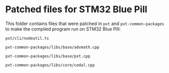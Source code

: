 # Patched files for STM32 Blue Pill

This folder contains files that were patched in `pxt` and `pxt-common-packages` to make the compiled program run on STM32 Blue Pill:

`pxt/cli/nodeutil.ts`

`pxt-common-packages/libs/base/advmath.cpp`

`pxt-common-packages/libs/base/pxt.cpp`

`pxt-common-packages/libs/core/codal.cpp`
